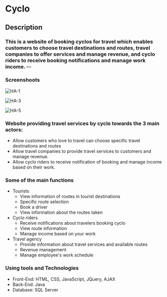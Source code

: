 # Cyclo
## Description

### This is a website of booking cyclos for travel which enables customers to choose travel destinations and routes, travel companies to offer services and manage revenue, and cyclo riders to receive booking notifications and manage work income. --

### Screenshoots
![HA-1](https://user-images.githubusercontent.com/87563979/231052852-d0d790e6-6112-45bc-a0f6-f93375f5b742.png)

![HA-3](https://user-images.githubusercontent.com/87563979/231052946-79fad163-8a77-4015-b8f2-7aa07b8656ab.png)

![HA-5](https://user-images.githubusercontent.com/87563979/231052963-16dc0e5e-db48-461c-860c-3cdaa833188a.png)

### Website providing travel services by cyclo towards the 3 main actors:
 - Allow customers who love to travel can choose specific travel destinations and routes 
 - Allow travel companies to provide travel services to customers and manage revenue.
 - Allow cyclo riders to receive notification of booking and manage income based on their work. 
 
 
 ### Some of the main functions
  + Tourists
    - View information of routes in tourist destinations
    - Specific route selection
    - Book a driver
    - View information about the routes taken
  + Cyclo riders
    - Receive notifications about travelers booking cyclo
    - View route information
    - Manage income based on your work
  + Travel agency
    - Provide information about travel services and available routes
    - Revenue management
    - Manage employee's work schedule
 
### Using tools and Technologies
 - Front-End: HTML, CSS, JavaScript, JQuery, AJAX
 - Back-End: Java
 - Database: SQL Server
